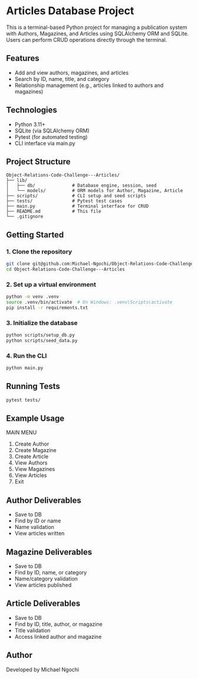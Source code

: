 # Articles Database Project

This is a terminal-based Python project for managing a publication system with Authors, Magazines, and Articles using SQLAlchemy ORM and SQLite. Users can perform CRUD operations directly through the terminal.

## Features

- Add and view authors, magazines, and articles
- Search by ID, name, title, and category
- Relationship management (e.g., articles linked to authors and magazines)

## Technologies

- Python 3.11+
- SQLite (via SQLAlchemy ORM)
- Pytest (for automated testing)
- CLI interface via main.py

## Project Structure

```
Object-Relations-Code-Challenge---Articles/
├── lib/
│   ├── db/              # Database engine, session, seed
│   └── models/          # ORM models for Author, Magazine, Article
├── scripts/             # CLI setup and seed scripts
├── tests/               # Pytest test cases
├── main.py              # Terminal interface for CRUD
├── README.md            # This file
└── .gitignore
```

## Getting Started

### 1. Clone the repository

```bash
git clone git@github.com:Michael-Ngochi/Object-Relations-Code-Challenge---Articles.git
cd Object-Relations-Code-Challenge---Articles
```

### 2. Set up a virtual environment

```bash
python -m venv .venv
source .venv/bin/activate  # On Windows: .venv\Scripts\activate
pip install -r requirements.txt
```

### 3. Initialize the database

```bash
python scripts/setup_db.py
python scripts/seed_data.py
```

### 4. Run the CLI

```bash
python main.py
```

## Running Tests

```bash
pytest tests/
```

## Example Usage

MAIN MENU
1. Create Author
2. Create Magazine
3. Create Article
4. View Authors
5. View Magazines
6. View Articles
0. Exit

## Author Deliverables

- Save to DB
- Find by ID or name
- Name validation
- View articles written

## Magazine Deliverables

- Save to DB
- Find by ID, name, or category
- Name/category validation
- View articles published

## Article Deliverables

- Save to DB
- Find by ID, title, author, or magazine
- Title validation
- Access linked author and magazine


## Author

Developed by Michael Ngochi